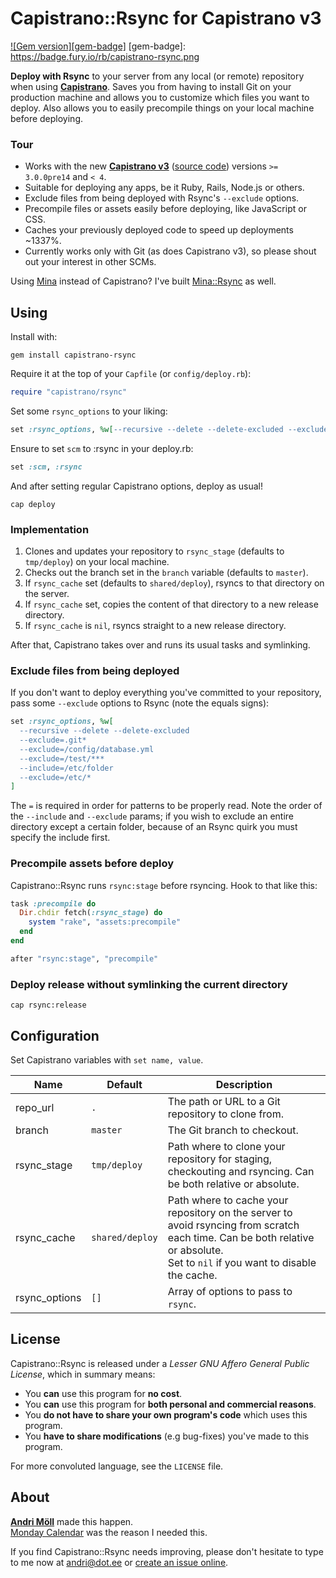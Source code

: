 Capistrano::Rsync for Capistrano v3
===================================
[![Gem version][gem-badge]](http://badge.fury.io/rb/capistrano-rsync)
[gem-badge]: https://badge.fury.io/rb/capistrano-rsync.png

**Deploy with Rsync** to your server from any local (or remote) repository when
using [**Capistrano**](http://www.capistranorb.com/).  Saves you from having to
install Git on your production machine and allows you to customize which files
you want to deploy. Also allows you to easily precompile things on your local
machine before deploying.

### Tour
- Works with the new [**Capistrano v3**](http://www.capistranorb.com/) ([source
  code](https://github.com/capistrano/capistrano)) versions `>= 3.0.0pre14` and
  `< 4`.
- Suitable for deploying any apps, be it Ruby, Rails, Node.js or others.  
- Exclude files from being deployed with Rsync's `--exclude` options.
- Precompile files or assets easily before deploying, like JavaScript or CSS.
- Caches your previously deployed code to speed up deployments ~1337%.
- Currently works only with Git (as does Capistrano v3), so please shout out
  your interest in other SCMs.

Using [Mina](http://nadarei.co/mina/) instead of Capistrano? I've built
[Mina::Rsync](https://github.com/moll/mina-rsync) as well.


Using
-----
Install with:
```
gem install capistrano-rsync
```

Require it at the top of your `Capfile` (or `config/deploy.rb`):
```ruby
require "capistrano/rsync"
```

Set some `rsync_options` to your liking:
```ruby
set :rsync_options, %w[--recursive --delete --delete-excluded --exclude=.git*]
```

Ensure to set `scm` to :rsync in your deploy.rb:
```ruby
set :scm, :rsync
```

And after setting regular Capistrano options, deploy as usual!
```
cap deploy
```

### Implementation
1. Clones and updates your repository to `rsync_stage` (defaults to
   `tmp/deploy`) on your local machine.
2. Checks out the branch set in the `branch` variable (defaults to `master`).
3. If `rsync_cache` set (defaults to `shared/deploy`), rsyncs to that directory
   on the server.
4. If `rsync_cache` set, copies the content of that directory to a new release
   directory.
5. If `rsync_cache` is `nil`, rsyncs straight to a new release directory.

After that, Capistrano takes over and runs its usual tasks and symlinking.

### Exclude files from being deployed
If you don't want to deploy everything you've committed to your repository, pass
some `--exclude` options to Rsync (note the equals signs):
```ruby
set :rsync_options, %w[
  --recursive --delete --delete-excluded
  --exclude=.git*
  --exclude=/config/database.yml
  --exclude=/test/***
  --include=/etc/folder
  --exclude=/etc/*
]
```

The `=` is required in order for patterns to be properly read. Note the order of the 
`--include` and `--exclude` params; if you wish to exclude an entire directory except
a certain folder, because of an Rsync quirk you must specify the include first.


### Precompile assets before deploy
Capistrano::Rsync runs `rsync:stage` before rsyncing. Hook to that like this:
```ruby
task :precompile do
  Dir.chdir fetch(:rsync_stage) do
    system "rake", "assets:precompile"
  end
end

after "rsync:stage", "precompile"
```

### Deploy release without symlinking the current directory
```
cap rsync:release
```


Configuration
-------------
Set Capistrano variables with `set name, value`.

Name          | Default | Description
--------------|---------|------------
repo_url      | `.` | The path or URL to a Git repository to clone from.  
branch        | `master` | The Git branch to checkout.  
rsync_stage   | `tmp/deploy` | Path where to clone your repository for staging, checkouting and rsyncing. Can be both relative or absolute.
rsync_cache   | `shared/deploy` | Path where to cache your repository on the server to avoid rsyncing from scratch each time. Can be both relative or absolute.<br> Set to `nil` if you want to disable the cache.
rsync_options | `[]` | Array of options to pass to `rsync`.  


License
-------
Capistrano::Rsync is released under a *Lesser GNU Affero General Public
License*, which in summary means:

- You **can** use this program for **no cost**.
- You **can** use this program for **both personal and commercial reasons**.
- You **do not have to share your own program's code** which uses this program.
- You **have to share modifications** (e.g bug-fixes) you've made to this
  program.

For more convoluted language, see the `LICENSE` file.


About
-----
**[Andri Möll](http://themoll.com)** made this happen.  
[Monday Calendar](https://mondayapp.com) was the reason I needed this.

If you find Capistrano::Rsync needs improving, please don't hesitate to type to
me now at [andri@dot.ee](mailto:andri@dot.ee) or [create an issue
online](https://github.com/moll/capistrano-rsync/issues).
